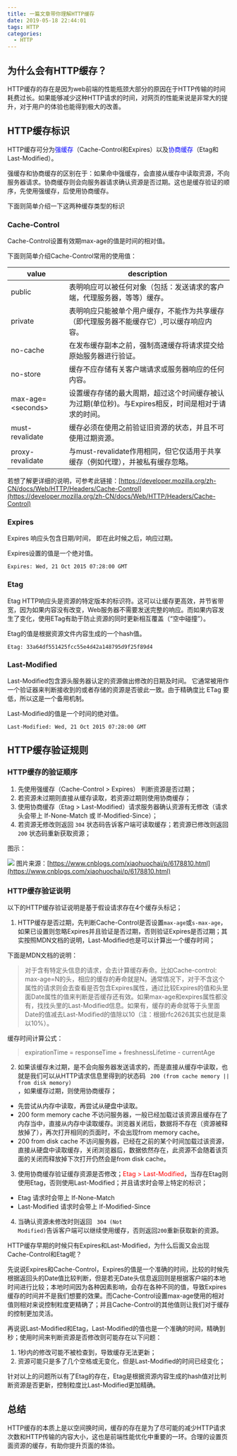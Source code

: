 ```yaml
---
title: 一篇文章带你理解HTTP缓存
date: 2019-05-18 22:44:01
tags: HTTP
categories:
  - HTTP
---
```

## 为什么会有HTTP缓存？

HTTP缓存的存在是因为web前端的性能瓶颈大部分的原因在于HTTP传输的时间耗费过长。如果能够减少这种HTTP请求的时间，对网页的性能来说是非常大的提升，对于用户的体验也能得到极大的改善。

## HTTP缓存标识

HTTP缓存可分为<font color=blue>强缓存</font>（Cache-Control和Expires）以及<font color=blue>协商缓存</font>（Etag和Last-Modified）。

强缓存和协商缓存的区别在于：如果命中强缓存，会直接从缓存中读取资源，不向服务器请求。协商缓存则会向服务器请求确认资源是否过期。这也是缓存验证的顺序，先使用强缓存，后使用协商缓存。

下面则简单介绍一下这两种缓存类型的标识

### Cache-Control

Cache-Control设置有效期max-age的值是时间的相对值。

下面则简单介绍Cache-Control常用的使用值：

| value               | description                                                  |
| ------------------- | ------------------------------------------------------------ |
| public              | 表明响应可以被任何对象（包括：发送请求的客户端，代理服务器，等等）缓存。 |
| private             | 表明响应只能被单个用户缓存，不能作为共享缓存（即代理服务器不能缓存它）,可以缓存响应内容。 |
| no-cache            | 在发布缓存副本之前，强制高速缓存将请求提交给原始服务器进行验证。 |
| no-store            | 缓存不应存储有关客户端请求或服务器响应的任何内容。           |
| max-age=\<seconds\> | 设置缓存存储的最大周期，超过这个时间缓存被认为过期(单位秒)。与Expires相反，时间是相对于请求的时间。 |
| must-revalidate     | 缓存必须在使用之前验证旧资源的状态，并且不可使用过期资源。   |
| proxy-revalidate    | 与must-revalidate作用相同，但它仅适用于共享缓存（例如代理），并被私有缓存忽略。 |

若想了解更详细的说明，可参考此链接：[https://developer.mozilla.org/zh-CN/docs/Web/HTTP/Headers/Cache-Control](https://developer.mozilla.org/zh-CN/docs/Web/HTTP/Headers/Cache-Control)

### Expires

Expires 响应头包含日期/时间， 即在此时候之后，响应过期。

Expires设置的值是一个绝对值。

```
Expires: Wed, 21 Oct 2015 07:28:00 GMT
```

### Etag

Etag HTTP响应头是资源的特定版本的标识符。这可以让缓存更高效，并节省带宽，因为如果内容没有改变，Web服务器不需要发送完整的响应。而如果内容发生了变化，使用ETag有助于防止资源的同时更新相互覆盖（“空中碰撞”）。

Etag的值是根据资源文件内容生成的一个hash值。

```
Etag: 33a64df551425fcc55e4d42a148795d9f25f89d4
```

### Last-Modified

Last-Modified包含源头服务器认定的资源做出修改的日期及时间。 它通常被用作一个验证器来判断接收到的或者存储的资源是否彼此一致。由于精确度比  ETag 要低，所以这是一个备用机制。

Last-Modified的值是一个时间的绝对值。

```
Last-Modified: Wed, 21 Oct 2015 07:28:00 GMT
```

## HTTP缓存验证规则

### HTTP缓存的验证顺序

1. 先使用强缓存（Cache-Control > Expires） 判断资源是否过期；
2. 若资源未过期则直接从缓存读取，若资源过期则使用协商缓存；
3. 使用协商缓存（Etag > Last-Modified）请求服务器确认资源有无修改（请求头会带上 If-None-Match 或 If-Modified-Since）；
4. 若资源无修改则返回 <code>304</code> 状态码告诉客户端可读取缓存；若资源已修改则返回 <code>200</code> 状态码重新获取资源；

图示：

![](https://user-gold-cdn.xitu.io/2019/5/18/16ac9fe6feb72d69?w=1398&h=1298&f=png&s=344446)
图片来源：[https://www.cnblogs.com/xiaohuochai/p/6178810.html](https://www.cnblogs.com/xiaohuochai/p/6178810.html)

### HTTP缓存验证说明

以下的HTTP缓存验证说明是基于假设请求存在4个缓存头标记；

1. HTTP缓存是否过期，先判断Cache-Control是否设置<code>max-age</code>或<code>s-max-age</code>，如果已设置则忽略Expires并且验证是否过期，否则验证Expires是否过期；其实按照MDN文档的说明，Last-Modified也是可以计算出一个缓存时间；

下面是MDN文档的说明：

> 对于含有特定头信息的请求，会去计算缓存寿命。比如Cache-control: max-age=N的头，相应的缓存的寿命就是N。通常情况下，对于不含这个属性的请求则会去查看是否包含Expires属性，通过比较Expires的值和头里面Date属性的值来判断是否缓存还有效。如果max-age和expires属性都没有，找找头里的Last-Modified信息。如果有，缓存的寿命就等于头里面Date的值减去Last-Modified的值除以10（注：根据rfc2626其实也就是乘以10%）。

缓存时间计算公式：

> expirationTime = responseTime + freshnessLifetime - currentAge

2. 如果该缓存未过期，是不会向服务器发送请求的，而是直接从缓存中读取，也就是我们可以从HTTP请求信息里得到的状态码 <code> 200 (from cache memory || from disk memory) </code>，如果缓存过期，则使用协商缓存；

- 先尝试从内存中读取，再尝试从硬盘中读取。
- 200 form memory cache 不访问服务器，一般已经加载过该资源且缓存在了内存当中，直接从内存中读取缓存。浏览器关闭后，数据将不存在（资源被释放掉了），再次打开相同的页面时，不会出现from memory cache。
- 200 from disk cache 不访问服务器，已经在之前的某个时间加载过该资源，直接从硬盘中读取缓存，关闭浏览器后，数据依然存在，此资源不会随着该页面的关闭而释放掉下次打开仍然会是from disk cache。

3. 使用协商缓存验证缓存资源是否修改；<font color=red>Etag > Last-Modified</font>，当存在Etag则使用Etag，否则使用Last-Modified；并且请求时会带上特定的标识；

- Etag 请求时会带上 If-None-Match
- Last-Modified 请求时会带上 If-Modified-Since

4. 当确认资源未修改时则返回 <code> 304 (Not Modified)</code>告诉客户端可以继续使用缓存，否则返回<code>200</code>重新获取新的资源。

HTTP缓存早期的时候只有Expires和Last-Modified，为什么后面又会出现Cache-Control和Etag呢？

先说说Expires和Cache-Control，Expires的值是一个准确的时间，比较的时候先根据返回头的Date值比较判断，但是若无Date头信息返回则是根据客户端的本地时间进行比较；本地时间因为各种因素影响，会存在各种不同的值，导致Expires缓存的时间并不是我们想要的效果。而Cache-Control设置max-age使用的相对值则相对来说控制粒度更精确了；并且Cache-Control的其他值则让我们对于缓存的控制更加灵活。

再说说Last-Modified和Etag，Last-Modified的值也是一个准确的时间，精确到秒；使用时间来判断资源是否修改则可能存在以下问题：

1. 1秒内的修改可能不被检查到，导致缓存无法更新；
2. 资源可能只是多了几个空格或无变化，但是Last-Modified的时间已经变化；

针对以上的问题所以有了Etag的存在，Etag是根据资源内容生成的hash值对比判断资源是否更新，控制粒度比Last-Modified更加精确。

## 总结

HTTP缓存的本质上是以空间换时间，缓存的存在是为了尽可能的减少HTTP请求次数和HTTP传输的内容大小，这也是前端性能优化中重要的一环。合理的设置页面资源的缓存，有助你提升页面的体验。
